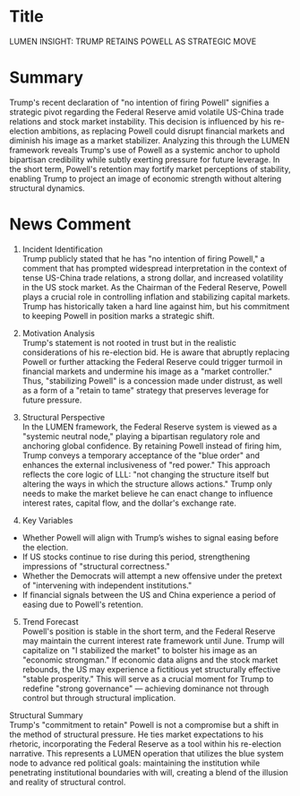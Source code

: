 # Title
LUMEN INSIGHT: TRUMP RETAINS POWELL AS STRATEGIC MOVE

# Summary
Trump's recent declaration of "no intention of firing Powell" signifies a strategic pivot regarding the Federal Reserve amid volatile US-China trade relations and stock market instability. This decision is influenced by his re-election ambitions, as replacing Powell could disrupt financial markets and diminish his image as a market stabilizer. Analyzing this through the LUMEN framework reveals Trump's use of Powell as a systemic anchor to uphold bipartisan credibility while subtly exerting pressure for future leverage. In the short term, Powell's retention may fortify market perceptions of stability, enabling Trump to project an image of economic strength without altering structural dynamics.

# News Comment
1. Incident Identification  
Trump publicly stated that he has "no intention of firing Powell," a comment that has prompted widespread interpretation in the context of tense US-China trade relations, a strong dollar, and increased volatility in the US stock market. As the Chairman of the Federal Reserve, Powell plays a crucial role in controlling inflation and stabilizing capital markets. Trump has historically taken a hard line against him, but his commitment to keeping Powell in position marks a strategic shift.

2. Motivation Analysis  
Trump's statement is not rooted in trust but in the realistic considerations of his re-election bid. He is aware that abruptly replacing Powell or further attacking the Federal Reserve could trigger turmoil in financial markets and undermine his image as a "market controller." Thus, "stabilizing Powell" is a concession made under distrust, as well as a form of a "retain to tame" strategy that preserves leverage for future pressure.

3. Structural Perspective  
In the LUMEN framework, the Federal Reserve system is viewed as a "systemic neutral node," playing a bipartisan regulatory role and anchoring global confidence. By retaining Powell instead of firing him, Trump conveys a temporary acceptance of the "blue order" and enhances the external inclusiveness of "red power." This approach reflects the core logic of LLL: "not changing the structure itself but altering the ways in which the structure allows actions." Trump only needs to make the market believe he can enact change to influence interest rates, capital flow, and the dollar's exchange rate.

4. Key Variables  
- Whether Powell will align with Trump’s wishes to signal easing before the election.  
- If US stocks continue to rise during this period, strengthening impressions of "structural correctness."  
- Whether the Democrats will attempt a new offensive under the pretext of "intervening with independent institutions."  
- If financial signals between the US and China experience a period of easing due to Powell's retention.

5. Trend Forecast  
Powell's position is stable in the short term, and the Federal Reserve may maintain the current interest rate framework until June. Trump will capitalize on "I stabilized the market" to bolster his image as an "economic strongman." If economic data aligns and the stock market rebounds, the US may experience a fictitious yet structurally effective "stable prosperity." This will serve as a crucial moment for Trump to redefine "strong governance" — achieving dominance not through control but through structural implication.

Structural Summary  
Trump's "commitment to retain" Powell is not a compromise but a shift in the method of structural pressure. He ties market expectations to his rhetoric, incorporating the Federal Reserve as a tool within his re-election narrative. This represents a LUMEN operation that utilizes the blue system node to advance red political goals: maintaining the institution while penetrating institutional boundaries with will, creating a blend of the illusion and reality of structural control.
